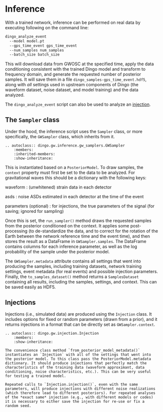 # Inference

With a trained network, inference can be performed on real data by executing following on the command line:

```bash
dingo_analyze_event
  --model model.pt
  --gps_time_event gps_time_event
  --num_samples num_samples
  --batch_size batch_size
```
 
This will download data from GWOSC at the specified time, apply the data conditioning consistent with the trained Dingo model and transform to frequency domain, and generate the requested number of posterior samples. It will save them in a file `dingo_samples-gps_time_event.hdf5`, along with *all* settings used in upstream components of Dingo (the waveform dataset, noise dataset, and model training) and the data analyzed.

The `dingo_analyze_event` script can also be used to analyze an [injection](#injections).

## The `Sampler` class

Under the hood, the inference script uses the `Sampler` class, or more specifically, the `GWSampler` class, which inherits from it.

```{eval-rst}
.. autoclass:: dingo.gw.inference.gw_samplers.GWSampler
    :members:
    :inherited-members:
    :show-inheritance:
```

This is instantiated based on a `PosteriorModel`. To draw samples, the `context` property must first be set to the data to be analyzed. For gravitational waves this should be a dictionary with the following keys:

waveform
: (unwhitened) strain data in each detector

asds
: noise ASDs estimated in each detector at the time of the event

parameters (optional)
: for injections, the true parameters of the signal (for saving; ignored for sampling)

Once this is set, the `run_sampler()` method draws the requested samples from the posterior conditioned on the context. It applies some post-processing (to de-standardize the data, and to correct for the rotation of the Earth between the network reference time and the event time), and then stores the result as a DataFrame in `GWSampler.samples`. The DataFrame contains columns for each inference parameter, as well as the log probability of the sample under the posterior model.

The `GWSampler.metadata` attribute contains all settings that went into producing the samples, including training datasets, network training settings, event metadata (for real events) and possible injection parameters. Finally, the `to_samples_dataset()` method returns a `SamplesDataset` containing all results, including the samples, settings, and context. This can be saved easily as HDF5.


## Injections

Injections (i.e., simulated data) are produced using the `Injection` class. It includes options for fixed or random parameters (drawn from a prior), and it returns injections in a format that can be directly set as `GWSampler.context`.

```{eval-rst}
.. autoclass:: dingo.gw.injection.Injection
    :members:
    :show-inheritance:
```

```{hint}
The convenience class method `from_posterior_model_metadata()` instantiates an `Injection` with all of the settings that went into the posterior model. To this class pass the PosteriorModel.metadata dictionary. It should produce injections that perfectly match the characteristics of the training data (waveform approximant, data conditioning, noise characteristics, etc.). This can be very useful for testing a trained model.
```

```{important}
Repeated calls to `Injection.injection()`, even with the same parameters, will produce injections with different noise realizations (which therefore lead to different posteriors). For repeated analyses of the *exact same* injection (e.g., with different models or codes) it is necessary to either save the injection for re-use or fix a random seed.
```